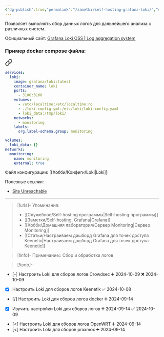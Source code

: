 ```yaml
---
{"dg-publish":true,"permalink":"/zametki/self-hosting-grafana-loki/","created":"2024-09-14 02:48","updated":"2024-10-09T01:41:55+03:00"}
---
```


Позволяет выполнять сбор данных логов для дальнейшего анализа с различных систем.

Официальный сайт: [Grafana Loki OSS | Log aggregation system](https://grafana.com/oss/loki/)

### Пример docker compose файла:

<div class="transclusion internal-embed is-loaded"><a class="markdown-embed-link" href="/docker-compose/loki/" aria-label="Open link"><svg xmlns="http://www.w3.org/2000/svg" width="24" height="24" viewBox="0 0 24 24" fill="none" stroke="currentColor" stroke-width="2" stroke-linecap="round" stroke-linejoin="round" class="svg-icon lucide-link"><path d="M10 13a5 5 0 0 0 7.54.54l3-3a5 5 0 0 0-7.07-7.07l-1.72 1.71"></path><path d="M14 11a5 5 0 0 0-7.54-.54l-3 3a5 5 0 0 0 7.07 7.07l1.71-1.71"></path></svg></a><div class="markdown-embed">





```yaml
services:
  loki:
    image: grafana/loki:latest
    container_name: loki
    ports:
      - 3100:3100
    volumes:
      - /etc/localtime:/etc/localtime:ro
      - ./loki-config.yml:/etc/loki/loki-config.yaml
      - loki_data:/tmp/loki/
    networks:
      - monitoring
    labels:
      org.label-schema.group: monitoring

volumes:
  loki_data: {}
networks:
  monitoring:
    name: monitoring
    external: true
```


</div></div>


Файл конфигурации: [[Хобби/Конфиги/Loki\|Loki]]

Полезные ссылки:
- [Site Unreachable](https://blog.lrvt.de/log-visualization-with-grafana-loki-promtail/)

---
> [!urls]- Упоминания:
> - [[Служебное/Self-hosting программы\|Self-hosting программы]]
> - [[Заметки/Self-hosting. Grafana\|Grafana]]
> - [[Хобби/Домашняя лаборатория/Сервер Monitoring\|Сервер Monitoring]]
> - [[Статьи/Настраиваем дашборд Grafana для точек доступа Keenetic\|Настраиваем дашборд Grafana для точек доступа Keenetic]]

> [!info]-
> Примечание:: Сбор и обработка логов

> [!todo]-
- [-] Настроить Loki для сборов логов Crowdsec ➕ 2024-10-09 ❌ 2024-10-09
- [x] Настроить Loki для сборов логов Keenetik ✅ 2024-10-08
- [/] Настроить Loki для сборов логов docker ➕ 2024-09-14
- [x] Изучить настройки Loki для сборов логов ➕ 2024-09-14 ✅ 2024-10-09
- [<] Настроить Loki для сборов логов OpenWRT ➕ 2024-09-14
- [<] Настроить Loki для сборов proxmox ➕ 2024-09-14
